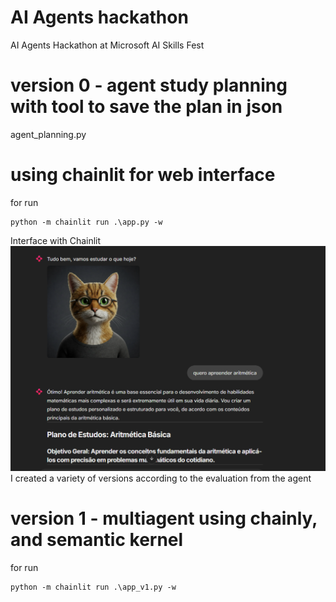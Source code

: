 # AI Agents hackathon
AI Agents Hackathon at Microsoft AI Skills Fest

# version 0 - agent study planning with tool to save the plan in json
agent_planning.py


# using chainlit for web interface
for run 
```
python -m chainlit run .\app.py -w
```
Interface with Chainlit
<img src="Captura de tela 2025-04-26 213504.png"> </img>
I created a variety of versions according to the evaluation from the agent

# version 1 - multiagent using chainly, and semantic kernel 

for run 
```
python -m chainlit run .\app_v1.py -w
```
